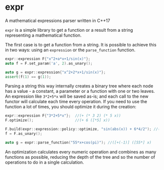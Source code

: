 # expr
A mathematical expressions parser written in C++17

`expr` is a simple library to get a function or a result from a string representing a mathematical
function.

The first case is to get a function from a string. It is possible to achieve this in two ways:
using an `expression` or the `parse_function` function.
```cpp
expr::expression F{"x^2+a*x+1/sin(x)"};
auto f = F.set_param('a', 2).as_unary();

auto g = expr::expression{"x^2+2*x+1/sin(x)"};
assert(f(1) == g(1));
```
Parsing a string this way internally creates a binary tree where each node has a value - a constant,
a parameter or a function with one or two leaves.
An expression like `3*2+5*x` will be saved as-is; and each call to the new functor will calculate
each time every operation. If you need to use the function a lot of times, you should optimize it
during the creation:
```cpp
expr::expression F{"3*2+5*x"};  //(+ (* 3 2) (* 5 x))
F.optimize();                   //(+ 6 ([*5] x))

F.build(expr::expression::policy::optimize, "sin(abs(x)) + 6*4/2"); //([+12] ([sin°abs] x))
f = F.as_unary();

auto g = expr::parse_function("55*x+cos(pi)"); //([+(-1)] ([55*] x)
```
An optimization calculates every numeric operation and combines as many functions as possible,
reducing the depth of the tree and so the number of operations to do in a single calculation.
